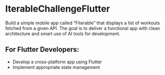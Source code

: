 # IterableChallengeFlutter

Build a simple mobile app called  “Fiterable”  that  displays a list of workouts fetched
from a given API. The goal is to deliver a functional app with clean architecture and
smart use of AI tools for development.

## For Flutter Developers: 
- Develop a cross-platform app using Flutter 
- Implement appropriate state management 
